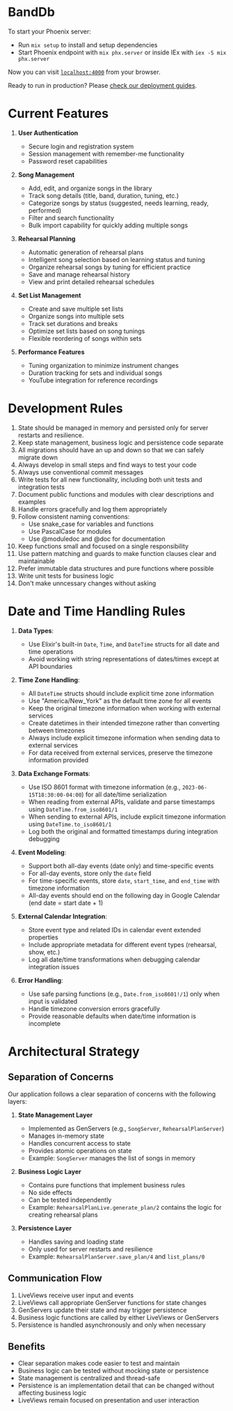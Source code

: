 # BandDb

To start your Phoenix server:

  * Run `mix setup` to install and setup dependencies
  * Start Phoenix endpoint with `mix phx.server` or inside IEx with `iex -S mix phx.server`

Now you can visit [`localhost:4000`](http://localhost:4000) from your browser.

Ready to run in production? Please [check our deployment guides](https://hexdocs.pm/phoenix/deployment.html).

# Current Features

1. **User Authentication**
   - Secure login and registration system
   - Session management with remember-me functionality
   - Password reset capabilities

2. **Song Management**
   - Add, edit, and organize songs in the library
   - Track song details (title, band, duration, tuning, etc.)
   - Categorize songs by status (suggested, needs learning, ready, performed)
   - Filter and search functionality
   - Bulk import capability for quickly adding multiple songs

3. **Rehearsal Planning**
   - Automatic generation of rehearsal plans
   - Intelligent song selection based on learning status and tuning
   - Organize rehearsal songs by tuning for efficient practice
   - Save and manage rehearsal history
   - View and print detailed rehearsal schedules

4. **Set List Management**
   - Create and save multiple set lists
   - Organize songs into multiple sets
   - Track set durations and breaks
   - Optimize set lists based on song tunings
   - Flexible reordering of songs within sets

5. **Performance Features**
   - Tuning organization to minimize instrument changes
   - Duration tracking for sets and individual songs
   - YouTube integration for reference recordings

# Development Rules
1. State should be managed in memory and persisted only for server restarts and resilience. 
2. Keep state management, business logic and persistence code separate
3. All migrations should have an up and down so that we can safely migrate down
4. Always develop in small steps and find ways to test your code
5. Always use conventional commit messages
6. Write tests for all new functionality, including both unit tests and integration tests
7. Document public functions and modules with clear descriptions and examples
8. Handle errors gracefully and log them appropriately
9. Follow consistent naming conventions:
   - Use snake_case for variables and functions
   - Use PascalCase for modules
   - Use @moduledoc and @doc for documentation
10. Keep functions small and focused on a single responsibility
11. Use pattern matching and guards to make function clauses clear and maintainable
12. Prefer immutable data structures and pure functions where possible
13. Write unit tests for business logic
14. Don't make unncessary changes without asking

# Date and Time Handling Rules

1. **Data Types**:
   - Use Elixir's built-in `Date`, `Time`, and `DateTime` structs for all date and time operations
   - Avoid working with string representations of dates/times except at API boundaries

2. **Time Zone Handling**:
   - All `DateTime` structs should include explicit time zone information
   - Use "America/New_York" as the default time zone for all events
   - Keep the original timezone information when working with external services
   - Create datetimes in their intended timezone rather than converting between timezones
   - Always include explicit timezone information when sending data to external services
   - For data received from external services, preserve the timezone information provided

3. **Data Exchange Formats**:
   - Use ISO 8601 format with timezone information (e.g., `2023-06-15T18:30:00-04:00`) for all date/time serialization
   - When reading from external APIs, validate and parse timestamps using `DateTime.from_iso8601/1`
   - When sending to external APIs, include explicit timezone information using `DateTime.to_iso8601/1`
   - Log both the original and formatted timestamps during integration debugging

4. **Event Modeling**:
   - Support both all-day events (date only) and time-specific events
   - For all-day events, store only the `date` field
   - For time-specific events, store `date`, `start_time`, and `end_time` with timezone information
   - All-day events should end on the following day in Google Calendar (end date = start date + 1)

5. **External Calendar Integration**:
   - Store event type and related IDs in calendar event extended properties
   - Include appropriate metadata for different event types (rehearsal, show, etc.)
   - Log all date/time transformations when debugging calendar integration issues

6. **Error Handling**:
   - Use safe parsing functions (e.g., `Date.from_iso8601!/1`) only when input is validated
   - Handle timezone conversion errors gracefully
   - Provide reasonable defaults when date/time information is incomplete

# Architectural Strategy

## Separation of Concerns

Our application follows a clear separation of concerns with the following layers:

1. **State Management Layer**
   - Implemented as GenServers (e.g., `SongServer`, `RehearsalPlanServer`)
   - Manages in-memory state
   - Handles concurrent access to state
   - Provides atomic operations on state
   - Example: `SongServer` manages the list of songs in memory

2. **Business Logic Layer**
   - Contains pure functions that implement business rules
   - No side effects
   - Can be tested independently
   - Example: `RehearsalPlanLive.generate_plan/2` contains the logic for creating rehearsal plans

3. **Persistence Layer**
   - Handles saving and loading state
   - Only used for server restarts and resilience
   - Example: `RehearsalPlanServer.save_plan/4` and `list_plans/0`

## Communication Flow

1. LiveViews receive user input and events
2. LiveViews call appropriate GenServer functions for state changes
3. GenServers update their state and may trigger persistence
4. Business logic functions are called by either LiveViews or GenServers
5. Persistence is handled asynchronously and only when necessary

## Benefits

- Clear separation makes code easier to test and maintain
- Business logic can be tested without mocking state or persistence
- State management is centralized and thread-safe
- Persistence is an implementation detail that can be changed without affecting business logic
- LiveViews remain focused on presentation and user interaction